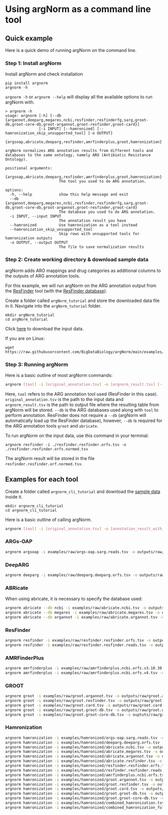 # Using argNorm as a command line tool

## Quick example

Here is a quick demo of running argNorm on the command line.

### Step 1: Install argNorm

Install argNorm and check installation
```
pip install argnorm
argnorm -h
```

`argnorm -h` or `argnorm --help` will display all the available options to run argNorm with.

```
> argnorm -h
usage: argnorm [-h] [--db {argannot,deeparg,megares,ncbi,resfinder,resfinderfg,sarg,groot-db,groot-core-db,groot-argannot,groot-resfinder,groot-card}]
               [-i INPUT] [--hamronized] [--hamronization_skip_unsupported_tool] [-o OUTPUT]
               {argsoap,abricate,deeparg,resfinder,amrfinderplus,groot,hamronization}

argNorm normalizes ARG annotation results from different tools and databases to the same ontology, namely ARO (Antibiotic Resistance Ontology).

positional arguments:
  {argsoap,abricate,deeparg,resfinder,amrfinderplus,groot,hamronization}
                        The tool you used to do ARG annotation.

options:
  -h, --help            show this help message and exit
  --db {argannot,deeparg,megares,ncbi,resfinder,resfinderfg,sarg,groot-db,groot-core-db,groot-argannot,groot-resfinder,groot-card}
                        The database you used to do ARG annotation.
  -i INPUT, --input INPUT
                        The annotation result you have
  --hamronized          Use hamronization as a tool instead
  --hamronization_skip_unsupported_tool
                        Skip rows with unsupported tools for hamronization outputs
  -o OUTPUT, --output OUTPUT
                        The file to save normalization results
```

### Step 2: Create working directory & download sample data

argNorm adds ARO mappings and drug categories as additional columns to the outputs of ARG annotation tools.

For this example, we will run argNorm on the ARG annotation output from the [ResFinder](https://bitbucket.org/genomicepidemiology/resfinder/src/master/) tool (with the [ResFinder database](https://bitbucket.org/genomicepidemiology/resfinder_db/raw/8aad1d20603fbec937cdae55024568de6dbd609f/all.fsa)). 

Create a folder called `argNorm_tutorial` and store the downloaded data file in it. Navigate into the `argNorm_tutorial` folder.

```
mkdir argNorm_tutorial
cd argNorm_tutorial
```

Click [here](https://raw.githubusercontent.com/BigDataBiology/argNorm/main/examples/raw/resfinder.resfinder.orfs.tsv) to download the input data.

If you are on Linux:
```
wget https://raw.githubusercontent.com/BigDataBiology/argNorm/main/examples/raw/resfinder.resfinder.orfs.tsv
```

### Step 3: Running argNorm

Here is a basic outline of most argNorm commands:

```bash
argnorm [tool] -i [original_annotation.tsv] -o [argnorm_result.tsv] [--db]
```

Here, `tool` refers to the ARG annotation tool used (ResFinder in this case). `original_annotation.tsv` is the path to the input data and `argnorm_result.tsv` is the path to output file where the resulting table from argNorm will be stored. `--db` is the ARG databases used along with `tool` to perform annotation. ResFinder does not require a `--db` (argNorm will automatically load up the ResFinder database), however, `--db` is required for the ARG annotation tools `groot` and `abricate`.


To run argNorm on the input data, use this command in your terminal:

```
argnorm resfinder -i ./resfinder.resfinder.orfs.tsv -o ./resfinder.resfinder.orfs.normed.tsv
```

The argNorm result will be stored in the file `resfinder.resfinder.orf.normed.tsv`.

## Examples for each tool

Create a folder called `argnorm_cli_tutorial` and download the [sample data](https://github.com/BigDataBiology/argNorm/tree/main/examples) inside it.

```
mkdir argnorm_cli_tutorial
cd argnorm_cli_tutorial
```

Here is a basic outline of calling argNorm.

```bash
argnorm [tool] -i [original_annotation.tsv] -o [annotation_result_with_aro.tsv]
```

### ARGs-OAP

```bash
argnorm argsoap -i examples/raw/args-oap.sarg.reads.tsv -o outputs/raw/args-oap.sarg.reads.tsv
```

### DeepARG

```bash
argnorm deeparg -i examples/raw/deeparg.deeparg.orfs.tsv -o outputs/raw/deeparg.deeparg.orfs.tsv
```

### ABRicate

When using abricate, it is necessary to specify the database used:

```bash
argnorm abricate --db ncbi -i examples/raw/abricate.ncbi.tsv -o outputs/raw/abricate.ncbi.tsv
argnorm abricate --db megares -i examples/raw/abricate.megares.tsv -o outputs/raw/abricate.megarest.tsv
argnorm abricate --db argannot -i examples/raw/abricate.argannot.tsv -o outputs/raw/abricate.argannot.tsv
```

### ResFinder

```bash
argnorm resfinder -i examples/raw/resfinder.resfinder.orfs.tsv -o outputs/raw/resfinder.resfinder.orfs.tsv
argnorm resfinder -i examples/raw/resfinder.resfinder.reads.tsv -o outputs/raw/resfinder.resfinder.reads.tsv
```

### AMRFinderPlus
```bash
argnorm amrfinderplus -i examples/raw/amrfinderplus.ncbi.orfs.v3.10.30.tsv -o outputs/raw/amrfinderplus.ncbi.orfs.v3.10.30.tsv
argnorm amrfinderplus -i examples/raw/amrfinderplus.ncbi.orfs.v4.tsv -o outputs/raw/amrfinderplus.ncbi.orfs.v4.tsv
```

### GROOT
```bash
argnorm groot -i examples/raw/groot.argannot.tsv -o outputs/raw/groot.argannot.tsv --db groot-argannot
argnorm groot -i examples/raw/groot.resfinder.tsv -o outputs/raw/groot.resfinder.tsv --db groot-resfinder
argnorm groot -i examples/raw/groot.card.tsv -o outputs/raw/groot.card.tsv --db groot-card
argnorm groot -i examples/raw/groot.groot-db.tsv -o outputs/raw/groot.groot-db.tsv --db groot-db
argnorm groot -i examples/raw/groot.groot-core-db.tsv -o ouptuts/raw/groot.groot-core-db.tsv --db groot-core-db
```

### Hamronization

```bash
argnorm hamronization -i examples/hamronized/args-oap.sarg.reads.tsv -o outputs/hamronized/args-oap.sarg.reads.tsv
argnorm hamronization -i examples/hamronized/deeparg.deeparg.orfs.tsv -o outputs/hamronized/deeparg.deeparg.orfs.tsv
argnorm hamronization -i examples/hamronized/abricate.ncbi.tsv -o outputs/hamronized/abricate.ncbi.tsv 
argnorm hamronization -i examples/hamronized/abricate.megares.tsv -o outputs/hamronized/abricate.megares.tsv 
argnorm hamronization -i examples/hamronized/abricate.argannot.tsv -o outputs/hamronized/abricate.argannot.tsv 
argnorm hamronization -i examples/hamronized/abricate.resfinder.tsv -o outputs/hamronized/abricate.resfinder.tsv 
argnorm hamronization -i examples/hamronized/resfinder.resfinder.orfs.tsv -o outputs/hamronized/resfinder.resfinder.orfs.tsv 
argnorm hamronization -i examples/hamronized/resfinder.resfinder.reads.tsv -o outputs/hamronized/resfinder.resfinder.reads.tsv 
argnorm hamronization -i examples/hamronized/amrfinderplus.ncbi.orfs.tsv -o outputs/hamronized/amrfinderplus.ncbi.orfs.tsv
argnorm hamronization -i examples/hamronized/groot.argannot.tsv -o outputs/hamronized/groot.argannot.tsv 
argnorm hamronization -i examples/hamronized/groot.resfinder.tsv -o outputs/hamronized/groot.resfinder.tsv
argnorm hamronization -i examples/hamronized/groot.card.tsv -o outputs/hamronized/groot.card.tsv
argnorm hamronization -i examples/hamronized/groot.groot-db.tsv -o outputs/hamronized/groot.groot-db.tsv
argnorm hamronization -i examples/hamronized/groot.groot-core-db.tsv -o outputs/hamronized/groot.groot-core-db.tsv
argnorm hamronization -i examples/hamronized/combined_hamronization.tsv -o outputs/hamronized/combined_hamronization.tsv
argnorm hamronization -i examples/hamronized/combined_hamronization_full.tsv -o outputs/hamronized/combined_hamronization_full.tsv ----hamronization_skip_unsupported_tool